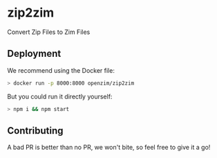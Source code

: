 # zip2zim
Convert Zip Files to Zim Files

## Deployment
We recommend using the Docker file:
```bash
> docker run -p 8000:8000 openzim/zip2zim
```
But you could run it directly yourself:
```bash
> npm i && npm start
```

## Contributing
A bad PR is better than no PR, we won't bite, so feel free to give it a go!
